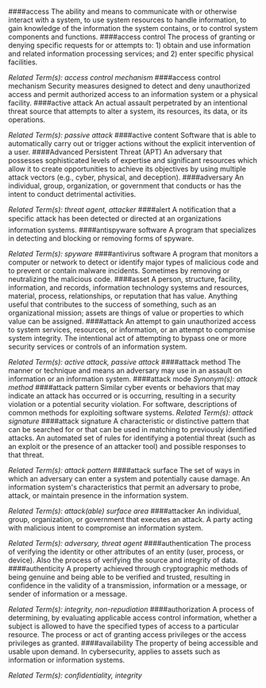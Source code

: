 ####access
The ability and means to communicate with or otherwise interact with a system, to use system resources to handle information, to gain knowledge of the information the system contains, or to control system components and functions.
####access control
The process of granting or denying specific requests for or attempts to: 1) obtain and use information and related information processing services; and 2) enter specific physical facilities.

*Related Term(s): access control mechanism*
####access control mechanism
Security measures designed to detect and deny unauthorized access and permit authorized access to an information system or a physical facility.
####active attack
An actual assault perpetrated by an intentional threat source that attempts to alter a system, its resources, its data, or its operations.

*Related Term(s): passive attack*
####active content
Software that is able to automatically carry out or trigger actions without the explicit intervention of a user.
####Advanced Persistent Threat (APT)
An adversary that possesses sophisticated levels of expertise and significant resources which allow it to create opportunities to achieve its objectives by using multiple attack vectors (e.g., cyber, physical, and deception).
####adversary
An individual, group, organization, or government that conducts or has the intent to conduct detrimental activities.

*Related Term(s): threat agent, attacker*
####alert
A notification that a specific attack has been detected or directed at an organizations information systems.
####antispyware software
A program that specializes in detecting and blocking or removing forms of spyware.

*Related Term(s): spyware*
####antivirus software
A program that monitors a computer or network to detect or identify major types of malicious code and to prevent or contain malware incidents. Sometimes by removing or neutralizing the malicious code.
####asset
A person, structure, facility, information, and records, information technology systems and resources, material, process, relationships, or reputation that has value. Anything useful that contributes to the success of something, such as an organizational mission; assets are things of value or properties to which value can be assigned.
####attack
An attempt to gain unauthorized access to system services, resources, or information, or an attempt to compromise system integrity. The intentional act of attempting to bypass one or more security services or controls of an information system.

*Related Term(s): active attack, passive attack*
####attack method
The manner or technique and means an adversary may use in an assault on information or an information system.
####attack mode
*Synonym(s): attack method*
####attack pattern
Similar cyber events or behaviors that may indicate an attack has occurred or is occurring, resulting in a security violation or a potential security violation. For software, descriptions of common methods for exploiting software systems.
*Related Term(s): attack signature*
####attack signature
A characteristic or distinctive pattern that can be searched for or that can be used in matching to previously identified attacks. An automated set of rules for identifying a potential threat (such as an exploit or the presence of an attacker tool) and possible responses to that threat.

*Related Term(s): attack pattern*
####attack surface
The set of ways in which an adversary can enter a system and potentially cause damage. An information system's characteristics that permit an adversary to probe, attack, or maintain presence in the information system.

*Related Term(s): attack(able) surface area*
####attacker
An individual, group, organization, or government that executes an attack. A party acting with malicious intent to compromise an information system.

*Related Term(s): adversary, threat agent*
####authentication
The process of verifying the identity or other attributes of an entity (user, process, or device). Also the process of verifying the source and integrity of data.
####authenticity
A property achieved through cryptographic methods of being genuine and being able to be verified and trusted, resulting in confidence in the validity of a transmission, information or a message, or sender of information or a message.

*Related Term(s): integrity, non-repudiation*
####authorization
A process of determining, by evaluating applicable access control information, whether a subject is allowed to have the specified types of access to a particular resource. The process or act of granting access privileges or the access privileges as granted.
####availability
The property of being accessible and usable upon demand. In cybersecurity, applies to assets such as information or information systems.

*Related Term(s): confidentiality, integrity*